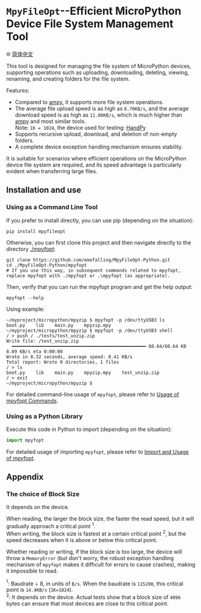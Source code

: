 # `MpyFileOpt`--Efficient MicroPython Device File System Management Tool

🌐 [简体中文](./README_zh.md)

This tool is designed for managing the file system of MicroPython devices, supporting operations such as uploading, downloading, deleting, viewing, renaming, and creating folders for the file system.

Features:

- Compared to [ampy](https://github.com/scientifichackers/ampy), it supports more file system operations.
- The average file upload speed is as high as `8.70KB/s`, and the average download speed is as high as `11.00KB/s`, which is much higher than [ampy](https://github.com/scientifichackers/ampy) and most similar tools.  
Note: `1K = 1024`, the device used for testing: [HandPy](https://labplus.cn/handPy)
- Supports recursive upload, download, and deletion of non-empty folders.
- A complete device exception handling mechanism ensures stability.

It is suitable for scenarios where efficient operations on the MicroPython device file system are required, and its speed advantage is particularly evident when transferring large files.

## Installation and use

### Using as a Command Line Tool

If you prefer to install directly, you can use pip (depending on the situation):

```shell
pip install mpyfileopt
```

Otherwise, you can first clone this project and then navigate directly to the directory [./mpyfopt](./mpyfopt):

```shell
git clone https://github.com/emofalling/MpyFileOpt-Python.git
cd ./MpyFileOpt-Python/mpyfopt
# If you use this way, in subsequent commands related to mpyfopt, replace mpyfopt with ./mpyfopt or .\mpyfopt (as appropriate).

```

Then, verify that you can run the mpyfopt program and get the help output:

```shell
mpyfopt --help
```

Using example:

```shell
~/myproject/micropython/mpyzip $ mpyfopt -p /dev/ttyUSB3 ls
boot.py    lib    main.py    mpyzip.mpy
~/myproject/micropython/mpyzip $ mpyfopt -p /dev/ttyUSB3 shell
/ > push / ./tests/test_unzip.zip
Write file: /test_unzip.zip
  ━━━━━━━━━━━━━━━━━━━━━━━━━━━━━━━━━━━━━━━━━━━━━━━━━━ 60.64/60.64 KB 8.89 KB/s eta 0:00:00
Wrote in 8.32 seconds, average speed: 8.41 KB/s
Total report: Wrote 0 directories, 1 files
/ > ls
boot.py    lib    main.py    mpyzip.mpy    test_unzip.zip
/ > exit
~/myproject/micropython/mpyzip $
```

For detailed command-line usage of `mpyfopt`, please refer to [Usage of mpyfopt Commands](./docs/cli_usage.md).

### Using as a Python Library

Execute this code in Python to import (depending on the situation):

```python
import mpyfopt
```

For detailed usage of importing `mpyfopt`, please refer to [Import and Usage of mpyfopt](./docs/import_usage.md).

## Appendix

### The choice of Block Size

It depends on the device.

When reading, the larger the block size, the faster the read speed, but it will gradually approach a critical point $^1$.  
When writing, the block size is fastest at a certain critical point $^2$, but the speed decreases when it is above or below this critical point.

Whether reading or writing, if the block size is too large, the device will throw a `MemoryError` (but don't worry, the robust exception handling mechanism of `mpyfopt` makes it difficult for errors to cause crashes), making it impossible to read.

$^1$: Baudrate ÷ 8, in units of `B/s`. When the baudrate is `115200`, this critical point is `14.4KB/s` (`1K=1024`).  
$^2$: It depends on the device. Actual tests show that a block size of `4096` bytes can ensure that most devices are close to this critical point.
